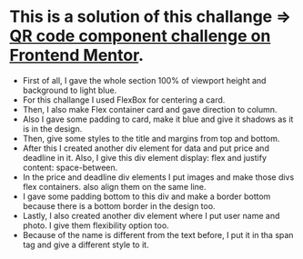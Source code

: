 # This is a solution of this challange => [QR code component challenge on Frontend Mentor]([https://www.frontendmentor.io/challenges/qr-code-component-iux_sIO_H](https://www.frontendmentor.io/challenges/nft-preview-card-component-SbdUL_w0U)).

- First of all, I gave the whole section 100% of viewport height and background to light blue.
- For this challange I used FlexBox for centering a card.
- Then, I also make Flex container card and gave direction to column.
- Also I gave some padding to card, make it blue and give it shadows as it is in the design.
- Then, give some styles to the title and margins from top and bottom.
- After this I created another div element for data and put price and deadline in it. Also, I give this div element display: flex and justify content: space-between.
- In the price and deadline div elements I put images and make those divs flex containers. also align them on the same line.
- I gave some padding bottom to this div and make a border bottom because there is a bottom border in the design too.
- Lastly, I also created another div element where I put user name and photo. I give them flexibility option too.
- Because of the name is different from the text before, I put it in tha span tag and give a different style to it.